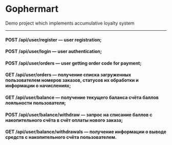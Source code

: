 # Gophermart
Demo project which implements accumulative loyalty system
- - -
#### POST /api/user/register — user registration;
#### POST /api/user/login — user authentication;
#### POST /api/user/orders — user getting order code for payment;
#### GET /api/user/orders — получение списка загруженных пользователем номеров заказов, статусов их обработки и информации о начислениях;
#### GET /api/user/balance — получение текущего баланса счёта баллов лояльности пользователя;
#### POST /api/user/balance/withdraw — запрос на списание баллов с накопительного счёта в счёт оплаты нового заказа;
#### GET /api/user/balance/withdrawals — получение информации о выводе средств с накопительного счёта пользователем.
